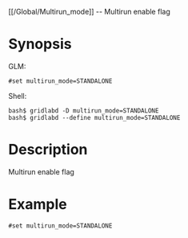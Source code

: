 [[/Global/Multirun_mode]] -- Multirun enable flag

# Synopsis
GLM:
~~~
#set multirun_mode=STANDALONE
~~~
Shell:
~~~
bash$ gridlabd -D multirun_mode=STANDALONE
bash$ gridlabd --define multirun_mode=STANDALONE
~~~

# Description

Multirun enable flag

# Example

~~~
#set multirun_mode=STANDALONE
~~~
